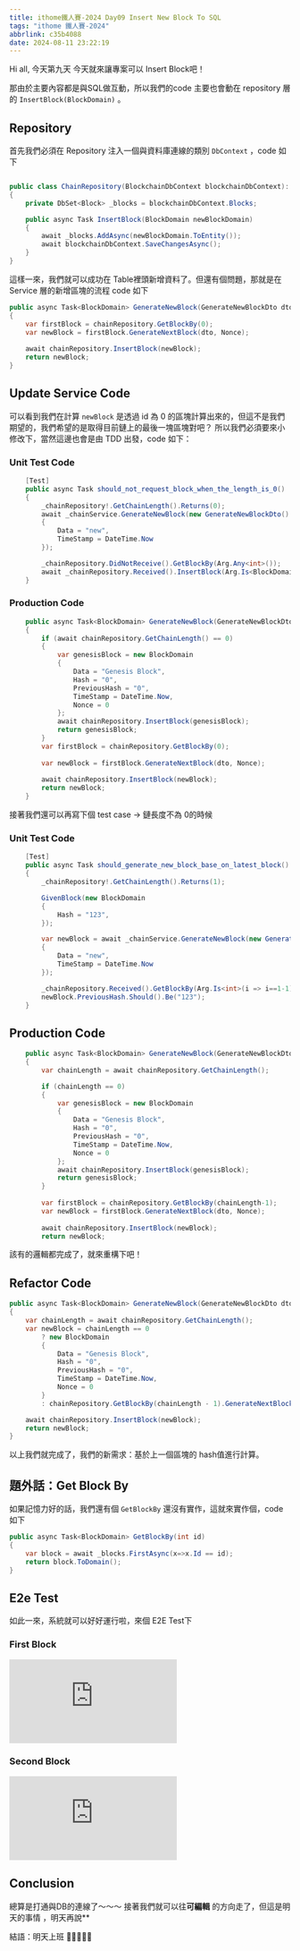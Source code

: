 ```yaml
---
title: ithome鐵人賽-2024 Day09 Insert New Block To SQL
tags: "ithome 鐵人賽-2024"
abbrlink: c35b4088
date: 2024-08-11 23:22:19
---
```


Hi all, 今天第九天 今天就來讓專案可以 Insert Block吧！

那由於主要內容都是與SQL做互動，所以我們的code 主要也會動在 repository 層的 `InsertBlock(BlockDomain)` 。

## Repository

首先我們必須在 Repository 注入一個與資料庫連線的類別 `DbContext` ，code 如下

```csharp

public class ChainRepository(BlockchainDbContext blockchainDbContext): IChainRepository
{
    private DbSet<Block> _blocks = blockchainDbContext.Blocks;

    public async Task InsertBlock(BlockDomain newBlockDomain)
    {
        await _blocks.AddAsync(newBlockDomain.ToEntity());
        await blockchainDbContext.SaveChangesAsync();
    }
}
```

這樣一來，我們就可以成功在 Table裡頭新增資料了。但還有個問題，那就是在 Service 層的新增區塊的流程 code 如下

```csharp
public async Task<BlockDomain> GenerateNewBlock(GenerateNewBlockDto dto)
{
    var firstBlock = chainRepository.GetBlockBy(0);
    var newBlock = firstBlock.GenerateNextBlock(dto, Nonce);
    
    await chainRepository.InsertBlock(newBlock);
    return newBlock;
}
```

## Update Service Code

可以看到我們在計算 `newBlock`  是透過 id 為 0 的區塊計算出來的，但這不是我們期望的，我們希望的是取得目前鏈上的最後一塊區塊對吧？
所以我們必須要來小修改下，當然這邊也會是由 TDD 出發，code 如下：

### Unit Test Code

```csharp
    [Test]
    public async Task should_not_request_block_when_the_length_is_0()
    {
        _chainRepository!.GetChainLength().Returns(0);
        await _chainService.GenerateNewBlock(new GenerateNewBlockDto()
        {
            Data = "new",
            TimeStamp = DateTime.Now
        });

        _chainRepository.DidNotReceive().GetBlockBy(Arg.Any<int>());
        await _chainRepository.Received().InsertBlock(Arg.Is<BlockDomain>(b => b.Data == "Genesis Block"));
    }

```

### Production Code

```csharp
    public async Task<BlockDomain> GenerateNewBlock(GenerateNewBlockDto dto)
    {
        if (await chainRepository.GetChainLength() == 0)
        {
            var genesisBlock = new BlockDomain
            {
                Data = "Genesis Block",
                Hash = "0",
                PreviousHash = "0",
                TimeStamp = DateTime.Now,
                Nonce = 0
            };
            await chainRepository.InsertBlock(genesisBlock);
            return genesisBlock;
        }
        var firstBlock = chainRepository.GetBlockBy(0);
        
        var newBlock = firstBlock.GenerateNextBlock(dto, Nonce);
        
        await chainRepository.InsertBlock(newBlock);
        return newBlock;
    }
```

接著我們還可以再寫下個 test case → 鏈長度不為 0的時候

### Unit Test Code

```csharp
    [Test]
    public async Task should_generate_new_block_base_on_latest_block()
    {
        _chainRepository!.GetChainLength().Returns(1);

        GivenBlock(new BlockDomain
        {
            Hash = "123",
        });

        var newBlock = await _chainService.GenerateNewBlock(new GenerateNewBlockDto()
        {
            Data = "new",
            TimeStamp = DateTime.Now
        });

        _chainRepository.Received().GetBlockBy(Arg.Is<int>(i => i==1-1));
        newBlock.PreviousHash.Should().Be("123");
    }

```

## Production Code

```csharp
    public async Task<BlockDomain> GenerateNewBlock(GenerateNewBlockDto dto)
    {
        var chainLength = await chainRepository.GetChainLength();

        if (chainLength == 0)
        {
            var genesisBlock = new BlockDomain
            {
                Data = "Genesis Block",
                Hash = "0",
                PreviousHash = "0",
                TimeStamp = DateTime.Now,
                Nonce = 0
            };
            await chainRepository.InsertBlock(genesisBlock);
            return genesisBlock;
        }
        
        var firstBlock = chainRepository.GetBlockBy(chainLength-1);
        var newBlock = firstBlock.GenerateNextBlock(dto, Nonce);
        
        await chainRepository.InsertBlock(newBlock);
        return newBlock;
```

該有的邏輯都完成了，就來重構下吧！

## Refactor Code

```csharp
public async Task<BlockDomain> GenerateNewBlock(GenerateNewBlockDto dto)
{
    var chainLength = await chainRepository.GetChainLength();
    var newBlock = chainLength == 0
        ? new BlockDomain
        {
            Data = "Genesis Block",
            Hash = "0",
            PreviousHash = "0",
            TimeStamp = DateTime.Now,
            Nonce = 0
        }
        : chainRepository.GetBlockBy(chainLength - 1).GenerateNextBlock(dto, Nonce);

    await chainRepository.InsertBlock(newBlock);
    return newBlock;
}
```

以上我們就完成了，我們的新需求：基於上一個區塊的 hash值進行計算。

## 題外話：Get Block By

如果記憶力好的話，我們還有個 `GetBlockBy` 還沒有實作，這就來實作個，code 如下

```csharp
public async Task<BlockDomain> GetBlockBy(int id)
{
    var block = await _blocks.FirstAsync(x=>x.Id == id);
    return block.ToDomain();
}
```

## E2e Test

如此一來，系統就可以好好運行啦，來個 E2E Test下

### First Block

![image.png](https://fv5-4.failiem.lv/thumb_show.php?i=u4yfg222hn&view&v=1&PHPSESSID=bae84d3f0f5d214bece104d1a114c1b2e86b8f4d)

### Second Block

![image.png](https://fv5-4.failiem.lv/thumb_show.php?i=aud6rqqypv&view&v=1&PHPSESSID=bae84d3f0f5d214bece104d1a114c1b2e86b8f4d)

## Conclusion

總算是打通與DB的連線了～～～ 接著我們就可以往**可編輯** 的方向走了，但這是明天的事情 ，明天再說**

結語：明天上班 🫠🫠🫠🫠🫠
